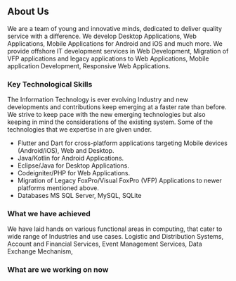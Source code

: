 ## About Us

We are a team of young and innovative minds, dedicated to deliver quality service with a difference. We develop Desktop Applications, Web Applications, Mobile Applications for Android and iOS and much more. We provide offshore IT development services in Web Development, Migration of VFP applications and legacy applications to Web Applications, Mobile application Development, Responsive Web Applications.

### Key Technological Skills

The Information Technology is ever evolving Industry and new developments and contributions keep emerging at a faster rate than before. We strive to keep pace with the new emerging technologies but also keeping in mind the considerations of the existing system. Some of the technologies that we expertise in are given under.

- Flutter and Dart for cross-platform applications targeting Mobile devices (Android/iOS), Web and Desktop.
- Java/Kotlin for Android Applications.
- Eclipse/Java for Desktop Applications.
- Codeigniter/PHP for Web Applications.
- Migration of Legacy FoxPro/Visual FoxPro (VFP) Applications to newer platforms mentioned above.
- Databases MS SQL Server, MySQL, SQLite

### What we have achieved

We have laid hands on various functional areas in computing, that cater to wide range of Industries and use cases. Logistic and Distribution Systems, Account and Financial Services, Event Management Services, Data Exchange Mechanism, 

### What are we working on now

